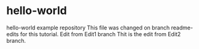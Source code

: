 # hello-world
hello-world example repository
This file was changed on branch readme-edits for this tutorial.
Edit from Edit1 branch
Thit is the edit from Edit2 branch.
